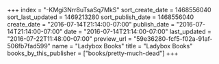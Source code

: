 +++
index = "-KMgi3Nrr8uTsaSq7MkS"
sort_create_date = 1468556040
sort_last_updated = 1469213280
sort_publish_date = 1468556040
create_date = "2016-07-14T21:14:00-07:00"
publish_date = "2016-07-14T21:14:00-07:00"
date = "2016-07-14T21:14:00-07:00"
last_updated = "2016-07-22T11:48:00-07:00"
preview_url = "59e36280-fcf5-f02a-91af-506fb7fad599"
name = "Ladybox Books"
title = "Ladybox Books"
books_by_this_publisher = ["books/pretty-much-dead"]
+++
